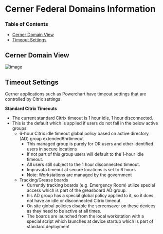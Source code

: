 # Cerner Federal Domains Information

### Table of Contents

+ [Cerner Domain View](https://github.com/department-of-veterans-affairs/va.gov-team/edit/master/products/health-care/cerner-integration/cerner-domain-info.md#cerner-domain-view)
+ [Timeout Settings](https://github.com/department-of-veterans-affairs/va.gov-team/edit/master/products/health-care/cerner-integration/cerner-domain-info.md#timeout-settings)

## Cerner Domain View

![image](https://user-images.githubusercontent.com/113546229/228277455-ac2169b6-0384-4c5d-aabc-16037e1927f8.png)


## Timeout Settings
Cerner applications such as Powerchart have timeout settings that are controlled by Citrix settings

**Standard Citrix Timeouts**
- The current standard Citrix timeout is 1 hour idle, 1 hour disconnected.
- This is the default which is applied if users do not fall in the below active groups:
  - 6-hour Citrix idle timeout global policy based on active directory (AD) group extended6hrtimeout
    - This managed group is purely for OR users and other identified users in secure locations
    - If not part of this group users will default to the 1-hour idle timeout.
    - All users still subject to the 1 hour disconnected timeout.
    - Impravata timeout at secure locations is set to 6 hours
    - Note: Workstations are managed by the government
  - Tracking/Grease boards
    - Currently tracking boards (e.g. Emergency Room) utilize special access which is part of the greasboard AD group.  
    - his AD group has a special global policy applied to it, so it does not have an idle or disconnected Citrix timeout.
    - On site global policies disable the screensaver on these devices as they need to be active at all times.
    - The boards are launched from the local workstation with a special script which launches at device startup which is part of standard deployment
